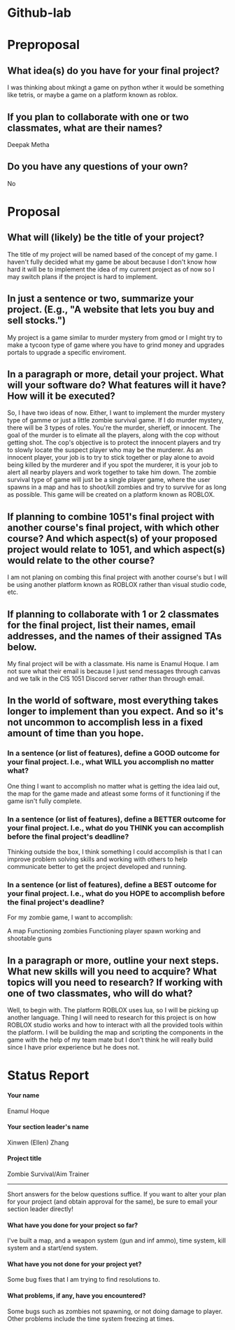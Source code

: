 # Github-lab

# Preproposal

## What idea(s) do you have for your final project?

I was thinking about mkingt a game on python wther it would be something like tetris, or maybe a game on a platform known as roblox.

## If you plan to collaborate with one or two classmates, what are their names?

Deepak Metha

## Do you have any questions of your own?
No

# Proposal

## What will (likely) be the title of your project?

The title of my project will be named based of the concept of my game. I haven't fully decided what my game be about because I don't know how hard it will be to implement the idea of my current project as of now so I may switch plans if the project is hard to implement.

## In just a sentence or two, summarize your project. (E.g., "A website that lets you buy and sell stocks.")

My project is a game similar to murder mystery from gmod or I might try to make a tycoon type of game where you have to grind money and upgrades portals to upgrade a specific enviroment.

## In a paragraph or more, detail your project. What will your software do? What features will it have? How will it be executed?

So, I have two ideas of now. Either, I want to implement the murder mystery type of gamme or just a little zombie survival game. If I do murder mystery, there will be 3 types of roles. You're the murder, sherieff, or innocent. The goal of the murder is to elimate all the players, along with the cop without getting shot. The cop's objective is to protect the innocent players and try to slowly locate the suspect player who may be the murderer. As an innocent player, your job is to try to stick together or play alone to avoid being killed by the murderer and if you spot the murderer, it is your job to alert all nearby players and work together to take him down. The zombie survival type of game will just be a single player game, where the user spawns in a map and has to shoot/kill zombies and try to survive for as long as possible. This game will be created on a platform known as ROBLOX.



## If planning to combine 1051's final project with another course's final project, with which other course? And which aspect(s) of your proposed project would relate to 1051, and which aspect(s) would relate to the other course?

I am not planing on combing this final project with another course's but I will be using another platform known as ROBLOX rather than visual studio code, etc.

## If planning to collaborate with 1 or 2 classmates for the final project, list their names, email addresses, and the names of their assigned TAs below.

My final project will be with a classmate. His name is Enamul Hoque. I am not sure what their email is because I just send messages through canvas and we talk in the CIS 1051 Discord server rather than through email.

## In the world of software, most everything takes longer to implement than you expect. And so it's not uncommon to accomplish less in a fixed amount of time than you hope.

### In a sentence (or list of features), define a GOOD outcome for your final project. I.e., what WILL you accomplish no matter what?

One thing I want to accomplish no matter what is getting the idea laid out, the map for the game made and atleast some forms of it functioning if the game isn't fully complete.

### In a sentence (or list of features), define a BETTER outcome for your final project. I.e., what do you THINK you can accomplish before the final project's deadline?

Thinking outside the box, I think something I could accomplish is that I can improve problem solving skills and working with others to help communicate better to get the project developed and running.

### In a sentence (or list of features), define a BEST outcome for your final project. I.e., what do you HOPE to accomplish before the final project's deadline?

For my zombie game, I want to accomplish:

A map
Functioning zombies
Functioning player spawn
working and shootable guns

## In a paragraph or more, outline your next steps. What new skills will you need to acquire? What topics will you need to research? If working with one of two classmates, who will do what?

Well, to begin with. The platform ROBLOX uses lua, so I will be picking up another language. Thing I will need to research for this project is on how ROBLOX studio works and how to interact with all the provided tools within the platform. I will be building the map and scripting the components in the game with the help of my team mate but I don't think he will really build since I have prior experience but he does not.



# Status Report

#### Your name

Enamul Hoque

#### Your section leader's name

Xinwen (Ellen) Zhang

#### Project title

Zombie Survival/Aim Trainer

***

Short answers for the below questions suffice. If you want to alter your plan for your project (and obtain approval for the same), be sure to email your section leader directly!

#### What have you done for your project so far?

I've built a map, and a weapon system (gun and inf ammo), time system, kill system and a start/end system.

#### What have you not done for your project yet?

Some bug fixes that I am trying to find resolutions to.

#### What problems, if any, have you encountered?

Some bugs such as zombies not spawning, or not doing damage to player. Other problems include the time system freezing at times. 

